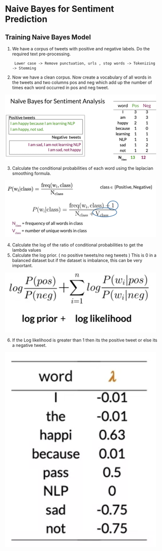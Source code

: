 
# Naive Bayes for Sentiment Prediction

## Training Naive Bayes Model 

1) We have a corpus of tweets with positive and negative labels. Do the required text pre-processing. 

        Lower case -> Remove punctuation, urls , stop words -> Tokenizing -> Stemming

2) Now we have a clean corpus. Now create a vocabulary of all words in the tweets and two columns pos and neg which add up the number of times each word occurred in pos and neg tweet. 

<img src= "Plots/1.png"  width = '500'>


3) Calculate the conditional probabilities of each word using the laplacian smoothing formula. 

<img src= "Plots/2.png"  width = '500'>


4) Calculate the log of the ratio of conditional probabilities to get the lambda values 
5) Calculate the log prior. ( no positive tweets/no neg tweets ) This is 0 in a balanced dataset but if the dataset is imbalance, this can be very important. 

<img src= "Plots/3.png"  width = '500'>

6) If the Log likelihood is greater than 1 then its the positive tweet or else its a negative tweet. 

<img src= "Plots/4.png"  width = '500'>
